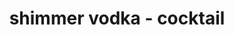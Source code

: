 ---
servings:
notes:
directions: |-
  * Mix the vodka and simple syrup until well combined
  * Stir in the petal luster dust
  * Swirl the liqueur just before use, as the luster dust will settle to the bottom after a while.
  * Chill until needed
ingredients: |-
  * 1 cup of flavoured vodka or a combination of flavoured vodkas
  * 1/3 - 1/2 cup of simple syrup add more or less, according to your preference
  * a little less than 1/4 tsp of petal luster dust in your favourite colour (i used gold)
rating: 0
ease:
category: beverage
href: 'https://www.theflavorbender.com/how-to-make-shimmery-liqueur/#wprm-recipe-container-19280'
totalTime:
cookTime:
prepTime:
title: shimmer vodka - cocktail
path: /shimmer-vodka-cocktail
---